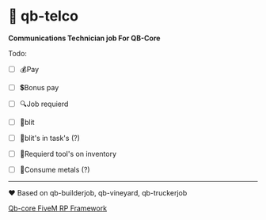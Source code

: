 # 📡 qb-telco

**Communications Technician job For QB-Core**

Todo:

- [ ] 💰Pay 
- [ ] 💲Bonus pay 
- [ ] 🔍Job requierd
- [ ] 📍blit
- [ ] 📌blit's in task's (?)
- [ ] 🔨Requierd tool's on inventory 
- [ ] 🔩Consume metals (?)


----

❤ Based on qb-builderjob, qb-vineyard, qb-truckerjob

[Qb-core FiveM RP Framework](https://github.com/qbcore-framework)

